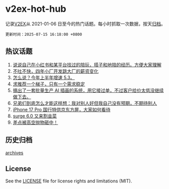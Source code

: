 # v2ex-hot-hub

 记录[V2EX](https://www.v2ex.com/)从 2021-01-06 日至今的热门话题。每小时抓取一次数据，按天[归档](archives)。

`更新时间：2025-07-15 16:18:00 +0800`

## 热议话题

1. [说说自己在小红书和某平台找过的陪玩，搭子和地陪的经历。方便大家理解](https://www.v2ex.com/t/1145279)
1. [不吐不快，四年小厂开发跳大厂的薪资变化](https://www.v2ex.com/t/1145170)
1. [怎么说？今年上半年增速 5.3。](https://www.v2ex.com/t/1145234)
1. [求推荐一个梯子，只有一个需求稳定](https://www.v2ex.com/t/1145254)
1. [搞出了一套批量生产 AI 插画的系统，用它接过单，不过客户给价太低没继续做下去。](https://www.v2ex.com/t/1145135)
1. [兄弟们到底怎么才能这样想：我对别人好但我自己没有预期，不期待别人](https://www.v2ex.com/t/1145207)
1. [iPhone 17 Pro 国行特供京东方屏，大家如何看待](https://www.v2ex.com/t/1145191)
1. [surge 6.0 又来割韭菜](https://www.v2ex.com/t/1145118)
1. [差点被高空抛物砸中！](https://www.v2ex.com/t/1145239)

## 历史归档

[archives](archives)

## License

See the [LICENSE](LICENSE) file for license rights and limitations (MIT).
